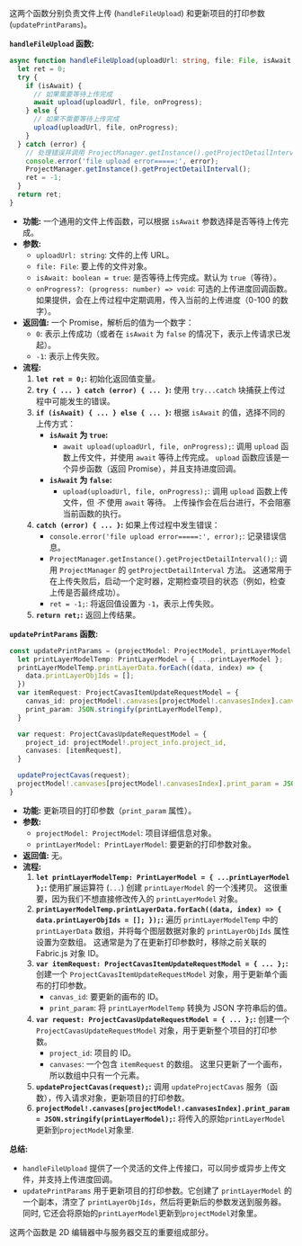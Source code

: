 这两个函数分别负责文件上传 (`handleFileUpload`) 和更新项目的打印参数 (`updatePrintParams`)。

**`handleFileUpload` 函数:**

```typescript
async function handleFileUpload(uploadUrl: string, file: File, isAwait: boolean = true, onProgress?: (progress: number) => void): Promise<number> {
  let ret = 0;
  try {
    if (isAwait) {
      // 如果需要等待上传完成
      await upload(uploadUrl, file, onProgress);
    } else {
      // 如果不需要等待上传完成
      upload(uploadUrl, file, onProgress);
    }
  } catch (error) {
    // 处理错误并调用 ProjectManager.getInstance().getProjectDetailInterval()
    console.error('file upload error=====:', error);
    ProjectManager.getInstance().getProjectDetailInterval();
    ret = -1;
  }
  return ret;
}
```

*   **功能:**  一个通用的文件上传函数，可以根据 `isAwait` 参数选择是否等待上传完成。
*   **参数:**
    *   `uploadUrl: string`:  文件的上传 URL。
    *   `file: File`:  要上传的文件对象。
    *   `isAwait: boolean = true`:  是否等待上传完成。默认为 `true`（等待）。
    *   `onProgress?: (progress: number) => void`:  可选的上传进度回调函数。如果提供，会在上传过程中定期调用，传入当前的上传进度（0-100 的数字）。
*   **返回值:**  一个 Promise，解析后的值为一个数字：
    *   `0`:  表示上传成功（或者在 `isAwait` 为 `false` 的情况下，表示上传请求已发起）。
    *   `-1`:  表示上传失败。
*   **流程:**
    1.  **`let ret = 0;`:**  初始化返回值变量。
    2.  **`try { ... } catch (error) { ... }`:**  使用 `try...catch` 块捕获上传过程中可能发生的错误。
    3.  **`if (isAwait) { ... } else { ... }`:**  根据 `isAwait` 的值，选择不同的上传方式：
        *   **`isAwait` 为 `true`:**
            *   `await upload(uploadUrl, file, onProgress);`:  调用 `upload` 函数上传文件，并使用 `await` 等待上传完成。  `upload` 函数应该是一个异步函数（返回 Promise），并且支持进度回调。
        *   **`isAwait` 为 `false`:**
            *   `upload(uploadUrl, file, onProgress);`:  调用 `upload` 函数上传文件，但 *不* 使用 `await` 等待。  上传操作会在后台进行，不会阻塞当前函数的执行。
    4.  **`catch (error) { ... }`:**  如果上传过程中发生错误：
        *   `console.error('file upload error=====:', error);`:  记录错误信息。
        *   `ProjectManager.getInstance().getProjectDetailInterval();`:  调用 `ProjectManager` 的 `getProjectDetailInterval` 方法。  这通常用于在上传失败后，启动一个定时器，定期检查项目的状态（例如，检查上传是否最终成功）。
        *   `ret = -1;`:  将返回值设置为 `-1`，表示上传失败。
    5.  **`return ret;`:**  返回上传结果。

**`updatePrintParams` 函数:**

```typescript
const updatePrintParams = (projectModel: ProjectModel, printLayerModel: PrintLayerModel) => {
  let printLayerModelTemp: PrintLayerModel = { ...printLayerModel };
  printLayerModelTemp.printLayerData.forEach((data, index) => {
    data.printLayerObjIds = [];
  })
  var itemRequest: ProjectCavasItemUpdateRequestModel = {
    canvas_id: projectModel!.canvases[projectModel!.canvasesIndex].canvas_id,
    print_param: JSON.stringify(printLayerModelTemp),
  }

  var request: ProjectCavasUpdateRequestModel = {
    project_id: projectModel!.project_info.project_id,
    canvases: [itemRequest],
  }

  updateProjectCavas(request);
  projectModel!.canvases[projectModel!.canvasesIndex].print_param = JSON.stringify(printLayerModel);
}
```

*   **功能:**  更新项目的打印参数（`print_param` 属性）。
*   **参数:**
    *   `projectModel: ProjectModel`:  项目详细信息对象。
    *   `printLayerModel: PrintLayerModel`:  要更新的打印参数对象。
*   **返回值:**  无。
*   **流程:**
    1.  **`let printLayerModelTemp: PrintLayerModel = { ...printLayerModel };`:**  使用扩展运算符 (`...`) 创建 `printLayerModel` 的一个浅拷贝。  这很重要，因为我们不想直接修改传入的 `printLayerModel` 对象。
    2.  **`printLayerModelTemp.printLayerData.forEach((data, index) => { data.printLayerObjIds = []; });`:**  遍历 `printLayerModelTemp` 中的 `printLayerData` 数组，并将每个图层数据对象的 `printLayerObjIds` 属性设置为空数组。  这通常是为了在更新打印参数时，移除之前关联的 Fabric.js 对象 ID。
    3.  **`var itemRequest: ProjectCavasItemUpdateRequestModel = { ... };`:**  创建一个 `ProjectCavasItemUpdateRequestModel` 对象，用于更新单个画布的打印参数。
        *   `canvas_id`:  要更新的画布的 ID。
        *   `print_param`:  将 `printLayerModelTemp` 转换为 JSON 字符串后的值。
    4.  **`var request: ProjectCavasUpdateRequestModel = { ... };`:**  创建一个 `ProjectCavasUpdateRequestModel` 对象，用于更新整个项目的打印参数。
        *   `project_id`:  项目的 ID。
        *   `canvases`:  一个包含 `itemRequest` 的数组。  这里只更新了一个画布，所以数组中只有一个元素。
    5.  **`updateProjectCavas(request);`:**  调用 `updateProjectCavas` 服务（函数），传入请求对象，更新项目的打印参数。
    6.  **`projectModel!.canvases[projectModel!.canvasesIndex].print_param = JSON.stringify(printLayerModel);`:** 将传入的原始`printLayerModel`更新到`projectModel`对象里.

**总结:**

*   `handleFileUpload` 提供了一个灵活的文件上传接口，可以同步或异步上传文件，并支持上传进度回调。
*   `updatePrintParams` 用于更新项目的打印参数。它创建了 `printLayerModel` 的一个副本，清空了 `printLayerObjIds`，然后将更新后的参数发送到服务器。  同时, 它还会将原始的`printLayerModel`更新到`projectModel`对象里。

这两个函数是 2D 编辑器中与服务器交互的重要组成部分。
